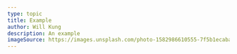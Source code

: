 ```yaml
---
type: topic
title: Example
author: Will Kung
description: An example
imageSource: https://images.unsplash.com/photo-1582986610555-7f5b1ecabab2?ixlib=rb-4.0.3&ixid=MnwxMjA3fDB8MHxzZWFyY2h8Mnx8Ym9saXZpYXxlbnwwfHwwfHw%3D&w=1000&q=80
---
```


